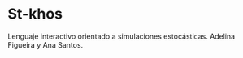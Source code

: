 # St-khos
Lenguaje interactivo orientado a simulaciones estocásticas. Adelina Figueira y Ana Santos.
